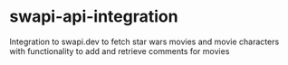 # swapi-api-integration
Integration to swapi.dev to fetch star wars movies and movie characters with functionality to add and retrieve comments for movies


